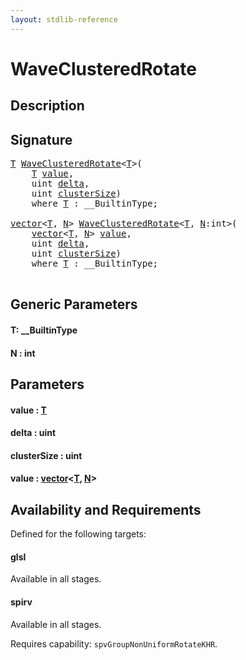 ```yaml
---
layout: stdlib-reference
---
```


# WaveClusteredRotate

## Description





## Signature 

<pre>
<a href="waveclusteredrotate-04d.html#typeparam-T" class="code_type">T</a> <a href="waveclusteredrotate-04d.html">WaveClusteredRotate</a>&lt;<a href="waveclusteredrotate-04d.html#typeparam-T" class="code_type">T</a>&gt;(
    <a href="waveclusteredrotate-04d.html#typeparam-T" class="code_type">T</a> <a href="waveclusteredrotate-04d.html#decl-value" class="code_param">value</a>,
    <span class="code_keyword">uint</span> <a href="waveclusteredrotate-04d.html#decl-delta" class="code_param">delta</a>,
    <span class="code_keyword">uint</span> <a href="waveclusteredrotate-04d.html#decl-clusterSize" class="code_param">clusterSize</a>)
    <span class='code_keyword'>where</span> <a href="waveclusteredrotate-04d.html#typeparam-T" class="code_type">T</a> : __BuiltinType;

<a href="index.html" class="code_type">vector</a>&lt;<a href="waveclusteredrotate-04d.html#typeparam-T" class="code_type">T</a>, <a href="waveclusteredrotate-04d.html#decl-N" class="code_var">N</a>&gt; <a href="waveclusteredrotate-04d.html">WaveClusteredRotate</a>&lt;<a href="waveclusteredrotate-04d.html#typeparam-T" class="code_type">T</a>, <a href="waveclusteredrotate-04d.html#decl-N" class="code_var">N</a>:<span class="code_keyword">int</span>&gt;(
    <a href="index.html" class="code_type">vector</a>&lt;<a href="waveclusteredrotate-04d.html#typeparam-T" class="code_type">T</a>, <a href="waveclusteredrotate-04d.html#decl-N" class="code_var">N</a>&gt; <a href="waveclusteredrotate-04d.html#decl-value" class="code_param">value</a>,
    <span class="code_keyword">uint</span> <a href="waveclusteredrotate-04d.html#decl-delta" class="code_param">delta</a>,
    <span class="code_keyword">uint</span> <a href="waveclusteredrotate-04d.html#decl-clusterSize" class="code_param">clusterSize</a>)
    <span class='code_keyword'>where</span> <a href="waveclusteredrotate-04d.html#typeparam-T" class="code_type">T</a> : __BuiltinType;

</pre>

## Generic Parameters

####  <a id="typeparam-T"></a>T: \_\_BuiltinType
####  <a id="decl-N"></a>N  : int

## Parameters

####  <a id="decl-value"></a>value  : [T](waveclusteredrotate-04d#typeparam-T)
####  <a id="decl-delta"></a>delta  : uint
####  <a id="decl-clusterSize"></a>clusterSize  : uint
####  <a id="decl-value"></a>value  : [vector](../types/vector/index)\<[T](../types/vector/index#typeparam-T), [N](../types/vector/index#decl-N)\>

## Availability and Requirements

Defined for the following targets:

#### glsl
Available in all stages.

#### spirv
Available in all stages.

Requires capability: `spvGroupNonUniformRotateKHR`.


